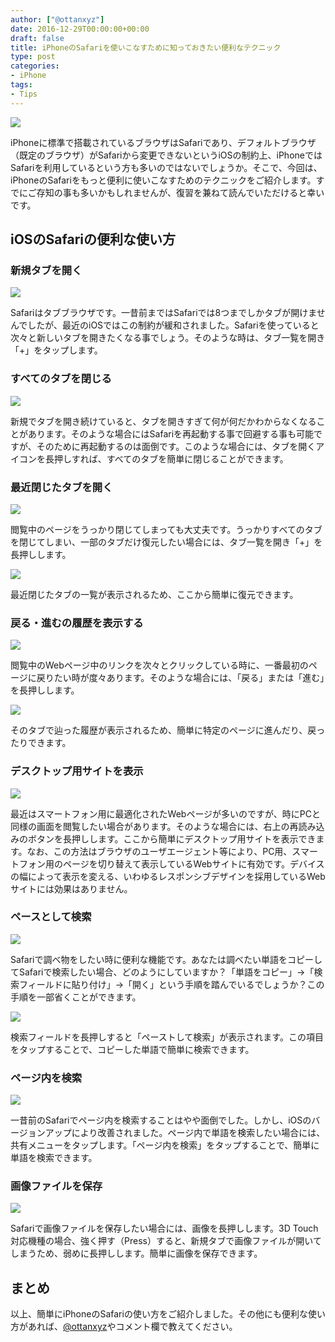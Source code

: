 ```yaml
---
author: ["@ottanxyz"]
date: 2016-12-29T00:00:00+00:00
draft: false
title: iPhoneのSafariを使いこなすために知っておきたい便利なテクニック
type: post
categories:
- iPhone
tags:
- Tips
---
```


![](161229-5864a658b8b96.jpg)






iPhoneに標準で搭載されているブラウザはSafariであり、デフォルトブラウザ（既定のブラウザ）がSafariから変更できないというiOSの制約上、iPhoneではSafariを利用しているという方も多いのではないでしょうか。そこで、今回は、iPhoneのSafariをもっと便利に使いこなすためのテクニックをご紹介します。すでにご存知の事も多いかもしれませんが、復習を兼ねて読んでいただけると幸いです。





## iOSのSafariの便利な使い方





### 新規タブを開く





![](161229-5864a664133c0.png)






Safariはタブブラウザです。一昔前まではSafariでは8つまでしかタブが開けませんでしたが、最近のiOSではこの制約が緩和されました。Safariを使っていると次々と新しいタブを開きたくなる事でしょう。そのような時は、タブ一覧を開き「+」をタップします。





### すべてのタブを閉じる





![](161229-5864a66981d89.png)






新規でタブを開き続けていると、タブを開きすぎて何が何だかわからなくなることがあります。そのような場合にはSafariを再起動する事で回避する事も可能ですが、そのために再起動するのは面倒です。このような場合には、タブを開くアイコンを長押しすれば、すべてのタブを簡単に閉じることができます。





### 最近閉じたタブを開く





![](161229-5864a66ead519.png)






閲覧中のページをうっかり閉じてしまっても大丈夫です。うっかりすべてのタブを閉じてしまい、一部のタブだけ復元したい場合には、タブ一覧を開き「+」を長押しします。





![](161229-5864a674391fd.png)






最近閉じたタブの一覧が表示されるため、ここから簡単に復元できます。





### 戻る・進むの履歴を表示する





![](161229-5864a679c21b5.png)






閲覧中のWebページ中のリンクを次々とクリックしている時に、一番最初のページに戻りたい時が度々あります。そのような場合には、「戻る」または「進む」を長押しします。





![](161229-5864a67edeedd.png)






そのタブで辿った履歴が表示されるため、簡単に特定のページに進んだり、戻ったりできます。





### デスクトップ用サイトを表示





![](161229-5864a68532581.png)






最近はスマートフォン用に最適化されたWebページが多いのですが、時にPCと同様の画面を閲覧したい場合があります。そのような場合には、右上の再読み込みのボタンを長押しします。ここから簡単にデスクトップ用サイトを表示できます。なお、この方法はブラウザのユーザエージェント等により、PC用、スマートフォン用のページを切り替えて表示しているWebサイトに有効です。デバイスの幅によって表示を変える、いわゆるレスポンシブデザインを採用しているWebサイトには効果はありません。





### ペースとして検索





![](161229-5864a68d60c15.png)






Safariで調べ物をしたい時に便利な機能です。あなたは調べたい単語をコピーしてSafariで検索したい場合、どのようにしていますか？「単語をコピー」→「検索フィールドに貼り付け」→「開く」という手順を踏んでいるでしょうか？この手順を一部省くことができます。





![](161229-5864a6943f53f.png)






検索フィールドを長押しすると「ペーストして検索」が表示されます。この項目をタップすることで、コピーした単語で簡単に検索できます。





### ページ内を検索





![](161229-5864a69a4c87a.png)






一昔前のSafariでページ内を検索することはやや面倒でした。しかし、iOSのバージョンアップにより改善されました。ページ内で単語を検索したい場合には、共有メニューをタップします。「ページ内を検索」をタップすることで、簡単に単語を検索できます。





### 画像ファイルを保存





![](161229-5864a6a04a1b3.png)






Safariで画像ファイルを保存したい場合には、画像を長押しします。3D Touch対応機種の場合、強く押す（Press）すると、新規タブで画像ファイルが開いてしまうため、弱めに長押しします。簡単に画像を保存できます。





## まとめ





以上、簡単にiPhoneのSafariの使い方をご紹介しました。その他にも便利な使い方があれば、[@ottanxyz](https://twitter.com/ottanxyz)やコメント欄で教えてください。
